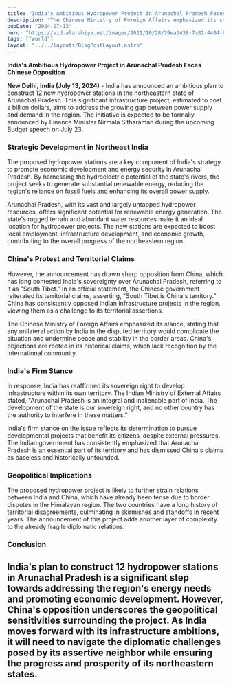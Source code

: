```yaml
---
title: "India's Ambitious Hydropower Project in Arunachal Pradesh Faces Chinese Opposition"
description: "The Chinese Ministry of Foreign Affairs emphasized its stance, stating that any unilateral action by India in the disputed territory would complicate the situation"
pubDate: "2024-07-13"
hero: "https://vid.alarabiya.net/images/2021/10/28/39ea3438-7a81-4404-b401-3ec1c9096492/39ea3438-7a81-4404-b401-3ec1c9096492_16x9_1200x676.JPG"
tags: ["world"]
layout: "../../layouts/BlogPostLayout.astro"
---
```

**India's Ambitious Hydropower Project in Arunachal Pradesh Faces Chinese Opposition**

**New Delhi, India (July 13, 2024)** - India has announced an ambitious plan to construct 12 new hydropower stations in the northeastern state of Arunachal Pradesh. This significant infrastructure project, estimated to cost a billion dollars, aims to address the growing gap between power supply and demand in the region. The initiative is expected to be formally announced by Finance Minister Nirmala Sitharaman during the upcoming Budget speech on July 23.

### **Strategic Development in Northeast India**

The proposed hydropower stations are a key component of India's strategy to promote economic development and energy security in Arunachal Pradesh. By harnessing the hydroelectric potential of the state's rivers, the project seeks to generate substantial renewable energy, reducing the region's reliance on fossil fuels and enhancing its overall power supply.

Arunachal Pradesh, with its vast and largely untapped hydropower resources, offers significant potential for renewable energy generation. The state's rugged terrain and abundant water resources make it an ideal location for hydropower projects. The new stations are expected to boost local employment, infrastructure development, and economic growth, contributing to the overall progress of the northeastern region.

### **China's Protest and Territorial Claims**

However, the announcement has drawn sharp opposition from China, which has long contested India's sovereignty over Arunachal Pradesh, referring to it as "South Tibet." In an official statement, the Chinese government reiterated its territorial claims, asserting, "South Tibet is China's territory." China has consistently opposed Indian infrastructure projects in the region, viewing them as a challenge to its territorial assertions.

The Chinese Ministry of Foreign Affairs emphasized its stance, stating that any unilateral action by India in the disputed territory would complicate the situation and undermine peace and stability in the border areas. China's objections are rooted in its historical claims, which lack recognition by the international community.

### **India's Firm Stance**

In response, India has reaffirmed its sovereign right to develop infrastructure within its own territory. The Indian Ministry of External Affairs stated, "Arunachal Pradesh is an integral and inalienable part of India. The development of the state is our sovereign right, and no other country has the authority to interfere in these matters."

India's firm stance on the issue reflects its determination to pursue developmental projects that benefit its citizens, despite external pressures. The Indian government has consistently emphasized that Arunachal Pradesh is an essential part of its territory and has dismissed China's claims as baseless and historically unfounded.

### **Geopolitical Implications**

The proposed hydropower project is likely to further strain relations between India and China, which have already been tense due to border disputes in the Himalayan region. The two countries have a long history of territorial disagreements, culminating in skirmishes and standoffs in recent years. The announcement of this project adds another layer of complexity to the already fragile diplomatic relations.

### **Conclusion**

India's plan to construct 12 hydropower stations in Arunachal Pradesh is a significant step towards addressing the region's energy needs and promoting economic development. However, China's opposition underscores the geopolitical sensitivities surrounding the project. As India moves forward with its infrastructure ambitions, it will need to navigate the diplomatic challenges posed by its assertive neighbor while ensuring the progress and prosperity of its northeastern states.
---